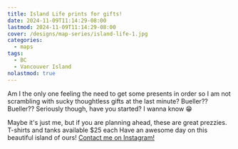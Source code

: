 ```yaml
---
title: Island Life prints for gifts!
date: 2024-11-09T11:14:29-08:00
lastmod: 2024-11-09T11:14:29-08:00
cover: /designs/map-series/island-life-1.jpg
categories:
  - maps
tags:
  - BC
  - Vancouver Island
nolastmod: true
---
```


Am I the only one feeling the need to get some presents in order so I am not scrambling with sucky thoughtless gifts at the last minute? Bueller?? Bueller?? Seriously though, have you started? I wanna know 😁

<!--more-->

Maybe it's just me, but if you are planning ahead, these are great prezzies. T-shirts and tanks available $25 each
Have an awesome day on this beautiful island of ours! [Contact me on Instagram!](https://www.instagram.com/p/DBema7aS4_4/?hl=en&img_index=1)
